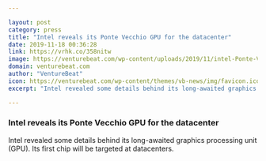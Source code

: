 ```yaml
---

layout: post
category: press
title: "Intel reveals its Ponte Vecchio GPU for the datacenter"
date: 2019-11-18 00:36:28
link: https://vrhk.co/358nitw
image: https://venturebeat.com/wp-content/uploads/2019/11/intel-Ponte-Vecchio-GPU.jpg?w=1200&strip=all
domain: venturebeat.com
author: "VentureBeat"
icon: https://venturebeat.com/wp-content/themes/vb-news/img/favicon.ico
excerpt: "Intel revealed some details behind its long-awaited graphics processing unit (GPU). Its first chip will be targeted at datacenters."

---
```


### Intel reveals its Ponte Vecchio GPU for the datacenter

Intel revealed some details behind its long-awaited graphics processing unit (GPU). Its first chip will be targeted at datacenters.
